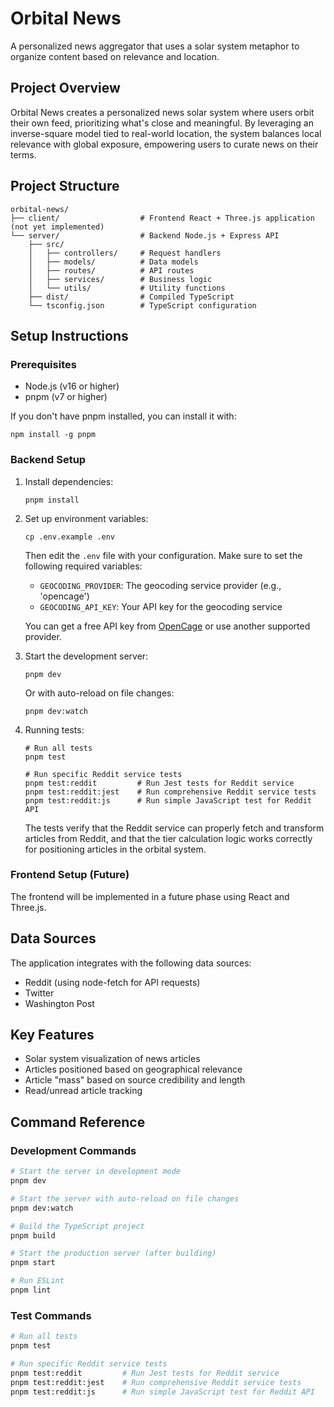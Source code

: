 # Orbital News

A personalized news aggregator that uses a solar system metaphor to organize content based on relevance and location.

## Project Overview

Orbital News creates a personalized news solar system where users orbit their own feed, prioritizing what's close and meaningful. By leveraging an inverse-square model tied to real-world location, the system balances local relevance with global exposure, empowering users to curate news on their terms.

## Project Structure

```
orbital-news/
├── client/                  # Frontend React + Three.js application (not yet implemented)
└── server/                  # Backend Node.js + Express API
    ├── src/
    │   ├── controllers/     # Request handlers
    │   ├── models/          # Data models
    │   ├── routes/          # API routes
    │   ├── services/        # Business logic
    │   └── utils/           # Utility functions
    ├── dist/                # Compiled TypeScript
    └── tsconfig.json        # TypeScript configuration
```

## Setup Instructions

### Prerequisites

- Node.js (v16 or higher)
- pnpm (v7 or higher)

If you don't have pnpm installed, you can install it with:
```
npm install -g pnpm
```

### Backend Setup

1. Install dependencies:
   ```
   pnpm install
   ```

2. Set up environment variables:
   ```
   cp .env.example .env
   ```
   Then edit the `.env` file with your configuration. Make sure to set the following required variables:
   
   - `GEOCODING_PROVIDER`: The geocoding service provider (e.g., 'opencage')
   - `GEOCODING_API_KEY`: Your API key for the geocoding service
   
   You can get a free API key from [OpenCage](https://opencagedata.com/) or use another supported provider.

3. Start the development server:
   ```
   pnpm dev
   ```
   
   Or with auto-reload on file changes:
   ```
   pnpm dev:watch
   ```

4. Running tests:
   ```
   # Run all tests
   pnpm test
   
   # Run specific Reddit service tests
   pnpm test:reddit         # Run Jest tests for Reddit service
   pnpm test:reddit:jest    # Run comprehensive Reddit service tests
   pnpm test:reddit:js      # Run simple JavaScript test for Reddit API
   ```
   
   The tests verify that the Reddit service can properly fetch and transform articles from Reddit, and that the tier calculation logic works correctly for positioning articles in the orbital system.

### Frontend Setup (Future)

The frontend will be implemented in a future phase using React and Three.js.

## Data Sources

The application integrates with the following data sources:
- Reddit (using node-fetch for API requests)
- Twitter
- Washington Post

## Key Features

- Solar system visualization of news articles
- Articles positioned based on geographical relevance
- Article "mass" based on source credibility and length
- Read/unread article tracking

## Command Reference

### Development Commands

```bash
# Start the server in development mode
pnpm dev

# Start the server with auto-reload on file changes
pnpm dev:watch

# Build the TypeScript project
pnpm build

# Start the production server (after building)
pnpm start

# Run ESLint
pnpm lint
```

### Test Commands

```bash
# Run all tests
pnpm test

# Run specific Reddit service tests
pnpm test:reddit         # Run Jest tests for Reddit service
pnpm test:reddit:jest    # Run comprehensive Reddit service tests
pnpm test:reddit:js      # Run simple JavaScript test for Reddit API
```
